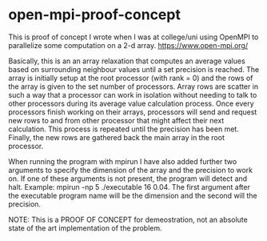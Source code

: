# open-mpi-proof-concept

This is proof of concept I wrote when I was at college/uni using OpenMPI to parallelize some computation on a 2-d array.
https://www.open-mpi.org/

Basically, this is an an array relaxation that computes an average values based on surrounding neighbour values until a set  precision is reached.
The array is initially setup at the root processor (with rank = 0) and the rows of the array is given to the set number of processors. Array rows are scatter in such a way that a processor can work in isolation without needing to talk to
other processors during its average value calculation process. Once every processors finish working on their arrays, processors will send and request new rows to and from other processor that might affect their next calculation. This process
is repeated until the precision has been met. Finally, the new rows are gathered
back the main array in the root processor.

When running the program with mpirun I have also added further two arguments to specify the dimension of the array and the precision to work on. If one of these arguments is not present, the program will detect and halt. Example:
mpirun -np 5 ./executable 16 0.04. The first argument after the executable program name will be the dimension and the second will the precision.

NOTE: This is a PROOF OF CONCEPT for demeostration, not an absolute state of the art implementation of the problem.
